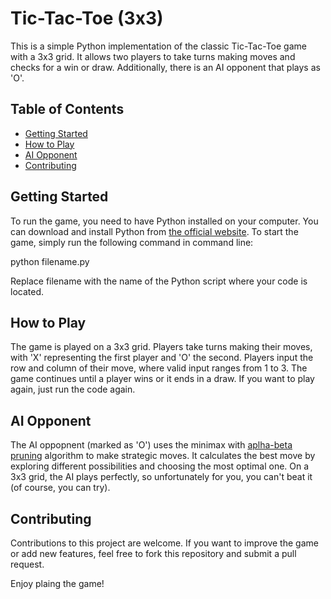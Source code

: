 # Tic-Tac-Toe (3x3)

This is a simple Python implementation of the classic Tic-Tac-Toe game with a 3x3 grid.
It allows two players to take turns making moves and checks for a win or draw.
Additionally, there is an AI opponent that plays as 'O'.

## Table of Contents

- [Getting Started](#getting-started)
- [How to Play](#how-to-play)
- [AI Opponent](#ai-opponent)
- [Contributing](#contributing)


## Getting Started

To run the game, you need to have Python installed on your computer. You can download and install Python from [the official website](https://www.python.org/downloads/).
To start the game, simply run the following command in command line:

python filename.py

Replace filename with the name of the Python script where your code is located.


## How to Play

The game is played on a 3x3 grid. Players take turns making their moves, with 'X' representing the first player and 'O' the second.
Players input the row and column of their move, where valid input ranges from 1 to 3.
The game continues until a player wins or it ends in a draw.
If you want to play again, just run the code again.


## AI Opponent

The AI oppopnent (marked as 'O') uses the minimax with [aplha-beta pruning](https://en.wikipedia.org/wiki/Alpha%E2%80%93beta_pruning) algorithm to make strategic moves.
It calculates the best move by exploring different possibilities and choosing the most optimal one.
On a 3x3 grid, the AI plays perfectly, so unfortunately for you, you can't beat it (of course, you can try).


## Contributing

Contributions to this project are welcome. If you want to improve the game or add new features, feel free to fork this repository and submit a pull request.

Enjoy plaing the game!
